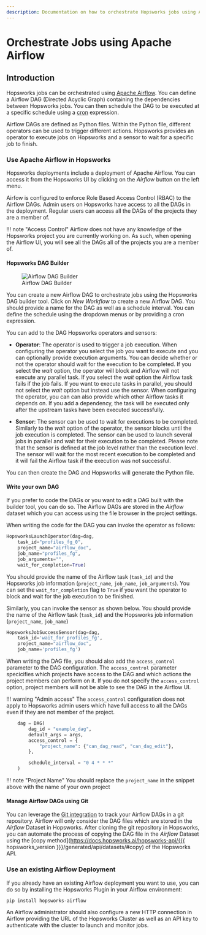 ```yaml
---
description: Documentation on how to orchestrate Hopsworks jobs using Apache Airflow
--- 
```


# Orchestrate Jobs using Apache Airflow

## Introduction 

Hopsworks jobs can be orchestrated using [Apache Airflow](https://airflow.apache.org/). You can define a Airflow DAG (Directed Acyclic Graph) containing the dependencies between Hopsworks jobs. 
You can then schedule the DAG to be executed at a specific schedule using a [cron](https://en.wikipedia.org/wiki/Cron) expression.

Airflow DAGs are defined as Python files. Within the Python file, different operators can be used to trigger different actions. Hopsworks provides an operator to execute jobs on Hopsworks and a sensor to wait for a specific job to finish.

### Use Apache Airflow in Hopsworks 

Hopsworks deployments include a deployment of Apache Airflow. You can access it from the Hopsworks UI by clicking on the _Airflow_ button on the left menu.

Airfow is configured to enforce Role Based Access Control (RBAC) to the Airflow DAGs. Admin users on Hopsworks have access to all the DAGs in the deployment. Regular users can access all the DAGs of the projects they are a member of.

!!! note "Access Control"
    Airflow does not have any knowledge of the Hopsworks project you are currently working on. As such, when opening the Airflow UI, you will see all the DAGs all of the projects you are a member of.

#### Hopsworks DAG Builder 

<figure>
  <img src="../../../../assets/images/guides/airflow/airflow_dag_builder.png" alt="Airflow DAG Builder"/>
  <figcaption>Airflow DAG Builder</figcaption>
</figure>

You can create a new Airflow DAG to orchestrate jobs using the Hopsworks DAG builder tool. Click on _New Workflow_ to create a new Airflow DAG. You should provide a name for the DAG as well as a schedule interval. You can define the schedule using the dropdown menus or by providing a cron expression.

You can add to the DAG Hopsworks operators and sensors:

- **Operator**: The operator is used to trigger a job execution. When configuring the operator you select the job you want to execute and you can optionally provide execution arguments. You can decide whether or not the operator should wait for the execution to be completed. If you select the _wait_ option, the operator will block and Airflow will not execute any parallel task. If you select the _wait_ option the Airflow task fails if the job fails. If you want to execute tasks in parallel, you should not select the _wait_ option but instead use the sensor. When configuring the operator, you can can also provide which other Airflow tasks it depends on. If you add a dependency, the task will be executed only after the upstream tasks have been executed successfully. 

- **Sensor**: The sensor can be used to wait for executions to be completed. Similarly to the _wait_ option of the operator, the sensor blocks until the job execution is completed. The sensor can be used to launch several jobs in parallel and wait for their execution to be completed. Please note that the sensor is defined at the job level rather than the execution level. The sensor will wait for the most recent execution to be completed and it will fail the Airflow task if the execution was not successful. 

You can then create the DAG and Hopsworks will generate the Python file. 

#### Write your own DAG 

If you prefer to code the DAGs or you want to edit a DAG built with the builder tool, you can do so. The Airflow DAGs are stored in the _Airflow_ dataset which you can access using the file browser in the project settings.

When writing the code for the DAG you can invoke the operator as follows:

```python
HopsworksLaunchOperator(dag=dag,
	task_id="profiles_fg_0",
	project_name="airflow_doc",
	job_name="profiles_fg",
	job_arguments="",
	wait_for_completion=True)
```

You should provide the name of the Airflow task (`task_id`) and the Hopsworks job information (`project_name`, `job_name`, `job_arguments`). You can set the `wait_for_completion` flag to `True` if you want the operator to block and wait for the job execution to be finished.

Similarly, you can invoke the sensor as shown below. You should provide the name of the Airflow task (`task_id`) and the Hopsworks job information (`project_name`, `job_name`) 

```python
HopsworksJobSuccessSensor(dag=dag,
    task_id='wait_for_profiles_fg',
	project_name="airflow_doc",
    job_name='profiles_fg')
```

When writing the DAG file, you should also add the `access_control` parameter to the DAG configuration. The `access_control` parameter specicifies which projects have access to the DAG and which actions the project members can perform on it. If you do not specify the `access_control` option, project members will not be able to see the DAG in the Airflow UI.

!!! warning "Admin access"
    The `access_control` configuration does not apply to Hopsworks admin users which have full access to all the DAGs even if they are not member of the project. 

```python
    dag = DAG(
        dag_id = "example_dag",
        default_args = args,
        access_control = {
            "project_name": {"can_dag_read", "can_dag_edit"},
        },

        schedule_interval = "0 4 * * *"
    )
```

!!! note "Project Name"
    You should replace the `project_name` in the snippet above with the name of your own project

#### Manage Airflow DAGs using Git

You can leverage the [Git integration](../git/clone_repo.md) to track your Airflow DAGs in a git repository. Airflow will only consider the DAG files which are stored in the _Airflow_ Dataset in Hopsworks. 
After cloning the git repository in Hopsworks, you can automate the process of copying the DAG file in the _Airflow_ Dataset using the [copy method](https://docs.hopsworks.ai/hopsworks-api/{{{ hopsworks_version }}}/generated/api/datasets/#copy) of the Hopsworks API.

### Use an existing Airflow Deployment 

If you already have an existing Airflow deployment you want to use, you can do so by installing the Hopsworks Plugin in your Airflow environment: 
```
pip install hopsworks-airflow
```

An Airflow administrator should also configure a new HTTP connection in Airflow providing the URL of the Hopsworks Cluster as well as an API key to authenticate with the cluster to launch and monitor jobs.

